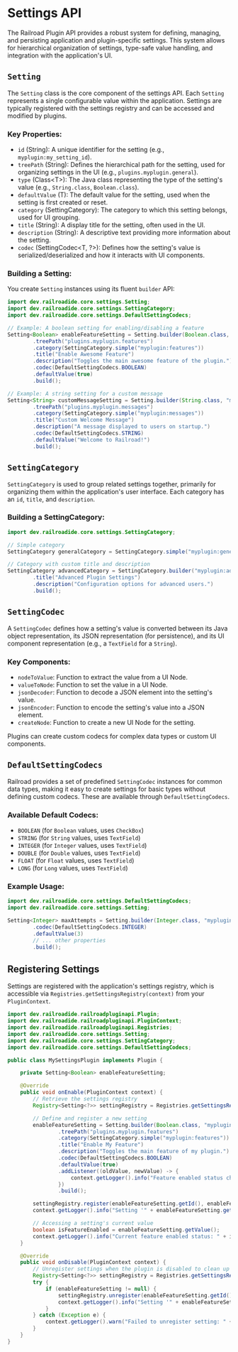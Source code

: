 # Settings API

The Railroad Plugin API provides a robust system for defining, managing, and persisting application and plugin-specific settings. This system allows for hierarchical organization of settings, type-safe value handling, and integration with the application's UI.

## `Setting`

The `Setting` class is the core component of the settings API. Each `Setting` represents a single configurable value within the application. Settings are typically registered with the settings registry and can be accessed and modified by plugins.

### Key Properties:

- `id` (String): A unique identifier for the setting (e.g., `myplugin:my_setting_id`).
- `treePath` (String): Defines the hierarchical path for the setting, used for organizing settings in the UI (e.g., `plugins.myplugin.general`).
- `type` (Class&lt;T&gt;): The Java class representing the type of the setting's value (e.g., `String.class`, `Boolean.class`).
- `defaultValue` (T): The default value for the setting, used when the setting is first created or reset.
- `category` (SettingCategory): The category to which this setting belongs, used for UI grouping.
- `title` (String): A display title for the setting, often used in the UI.
- `description` (String): A descriptive text providing more information about the setting.
- `codec` (SettingCodec&lt;T, ?&gt;): Defines how the setting's value is serialized/deserialized and how it interacts with UI components.

### Building a Setting:

You create `Setting` instances using its fluent `builder` API:

```java
import dev.railroadide.core.settings.Setting;
import dev.railroadide.core.settings.SettingCategory;
import dev.railroadide.core.settings.DefaultSettingCodecs;

// Example: A boolean setting for enabling/disabling a feature
Setting<Boolean> enableFeatureSetting = Setting.builder(Boolean.class, "myplugin:enable_feature")
        .treePath("plugins.myplugin.features")
        .category(SettingCategory.simple("myplugin:features"))
        .title("Enable Awesome Feature")
        .description("Toggles the main awesome feature of the plugin.")
        .codec(DefaultSettingCodecs.BOOLEAN)
        .defaultValue(true)
        .build();

// Example: A string setting for a custom message
Setting<String> customMessageSetting = Setting.builder(String.class, "myplugin:custom_message")
        .treePath("plugins.myplugin.messages")
        .category(SettingCategory.simple("myplugin:messages"))
        .title("Custom Welcome Message")
        .description("A message displayed to users on startup.")
        .codec(DefaultSettingCodecs.STRING)
        .defaultValue("Welcome to Railroad!")
        .build();
```

## `SettingCategory`

`SettingCategory` is used to group related settings together, primarily for organizing them within the application's user interface. Each category has an `id`, `title`, and `description`.

### Building a SettingCategory:

```java
import dev.railroadide.core.settings.SettingCategory;

// Simple category
SettingCategory generalCategory = SettingCategory.simple("myplugin:general");

// Category with custom title and description
SettingCategory advancedCategory = SettingCategory.builder("myplugin:advanced")
        .title("Advanced Plugin Settings")
        .description("Configuration options for advanced users.")
        .build();
```

## `SettingCodec`

A `SettingCodec` defines how a setting's value is converted between its Java object representation, its JSON representation (for persistence), and its UI component representation (e.g., a `TextField` for a `String`).

### Key Components:

- `nodeToValue`: Function to extract the value from a UI Node.
- `valueToNode`: Function to set the value in a UI Node.
- `jsonDecoder`: Function to decode a JSON element into the setting's value.
- `jsonEncoder`: Function to encode the setting's value into a JSON element.
- `createNode`: Function to create a new UI Node for the setting.

Plugins can create custom codecs for complex data types or custom UI components.

## `DefaultSettingCodecs`

Railroad provides a set of predefined `SettingCodec` instances for common data types, making it easy to create settings for basic types without defining custom codecs. These are available through `DefaultSettingCodecs`.

### Available Default Codecs:

- `BOOLEAN` (for `Boolean` values, uses `CheckBox`)
- `STRING` (for `String` values, uses `TextField`)
- `INTEGER` (for `Integer` values, uses `TextField`)
- `DOUBLE` (for `Double` values, uses `TextField`)
- `FLOAT` (for `Float` values, uses `TextField`)
- `LONG` (for `Long` values, uses `TextField`)

### Example Usage:

```java
import dev.railroadide.core.settings.DefaultSettingCodecs;
import dev.railroadide.core.settings.Setting;

Setting<Integer> maxAttempts = Setting.builder(Integer.class, "myplugin:max_attempts")
        .codec(DefaultSettingCodecs.INTEGER)
        .defaultValue(3)
        // ... other properties
        .build();
```

## Registering Settings

Settings are registered with the application's settings registry, which is accessible via `Registries.getSettingsRegistry(context)` from your `PluginContext`.

```java
import dev.railroadide.railroadpluginapi.Plugin;
import dev.railroadide.railroadpluginapi.PluginContext;
import dev.railroadide.railroadpluginapi.Registries;
import dev.railroadide.core.settings.Setting;
import dev.railroadide.core.settings.SettingCategory;
import dev.railroadide.core.settings.DefaultSettingCodecs;

public class MySettingsPlugin implements Plugin {

    private Setting<Boolean> enableFeatureSetting;

    @Override
    public void onEnable(PluginContext context) {
        // Retrieve the settings registry
        Registry<Setting<?>> settingRegistry = Registries.getSettingsRegistry(context);

        // Define and register a new setting
        enableFeatureSetting = Setting.builder(Boolean.class, "myplugin:enable_feature")
                .treePath("plugins.myplugin.features")
                .category(SettingCategory.simple("myplugin:features"))
                .title("Enable My Feature")
                .description("Toggles the main feature of my plugin.")
                .codec(DefaultSettingCodecs.BOOLEAN)
                .defaultValue(true)
                .addListener((oldValue, newValue) -> {
                    context.getLogger().info("Feature enabled status changed from " + oldValue + " to " + newValue);
                })
                .build();

        settingRegistry.register(enableFeatureSetting.getId(), enableFeatureSetting);
        context.getLogger().info("Setting '" + enableFeatureSetting.getId() + "' registered.");

        // Accessing a setting's current value
        boolean isFeatureEnabled = enableFeatureSetting.getValue();
        context.getLogger().info("Current feature enabled status: " + isFeatureEnabled);
    }

    @Override
    public void onDisable(PluginContext context) {
        // Unregister settings when the plugin is disabled to clean up resources
        Registry<Setting<?>> settingRegistry = Registries.getSettingsRegistry(context);
        try {
            if (enableFeatureSetting != null) {
                settingRegistry.unregister(enableFeatureSetting.getId());
                context.getLogger().info("Setting '" + enableFeatureSetting.getId() + "' unregistered.");
            }
        } catch (Exception e) {
            context.getLogger().warn("Failed to unregister setting: " + e.getMessage());
        }
    }
}
```
